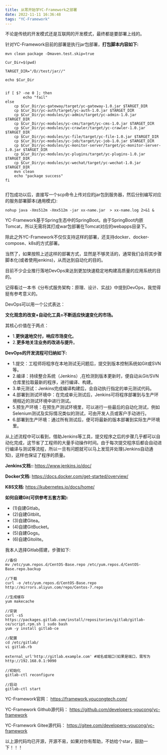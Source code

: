 ```yaml
---
title: 从零开始学YC-Framework之部署
date: 2022-11-11 16:36:48
tags: "YC-Framework"
---
```


不论是传统的开发模式还是互联网的开发模式，最终都是要部署上线的。
<!--more-->

针对YC-Framework目前的部署是执行jar包部署，**打包脚本内容如下:**
```
mvn clean package -Dmaven.test.skip=true

Cur_Dir=$(pwd)

TARGET_DIR="/D//test/jar//"

echo $Cur_Dir


if [ $? -ne 0 ]; then
        echo "fail"
else
    cp $Cur_Dir/yc-gateway/target/yc-gateway-1.0.jar $TARGET_DIR
	cp $Cur_Dir/yc-auth/target/yc-auth-1.0.jar $TARGET_DIR
	cp $Cur_Dir/yc-modules/yc-admin/target/yc-admin-1.0.jar $TARGET_DIR
    cp $Cur_Dir/yc-modules/yc-cms/target/yc-cms-1.0.jar $TARGET_DIR
    cp $Cur_Dir/yc-modules/yc-crawler/target/yc-crawler-1.0.jar $TARGET_DIR
    cp $Cur_Dir/yc-modules/yc-file/target/yc-file-1.0.jar $TARGET_DIR
    cp $Cur_Dir/yc-modules/yc-job/target/yc-job-1.0.jar $TARGET_DIR
    cp $Cur_Dir/yc-modules/yc-monitor-server/target/yc-monitor-server-1.0.jar $TARGET_DIR
    cp $Cur_Dir/yc-modules/yc-plugins/target/yc-plugins-1.0.jar $TARGET_DIR
	cp $Cur_Dir/yc-modules/yc-wechat/target/yc-wechat-1.0.jar $TARGET_DIR
    mvn clean
	echo "package success"
fi


```

打包成功以后，直接写一个scp命令上传对应的jar包到服务器，然后分别编写对应的服务部署脚本(通用模式):
```
nohup java -Xms512m -Xmx512m -jar xx-name.jar  > xx-name.log 2>&1 &

```

YC-Framework基于Spring生态中的SpringBoot。由于SpringBoot内嵌Tomcat，所以无需将其打成war包部署在Tomcat对应的webapps目录下。

除此之外YC-Framework不仅仅支持这样的部署，还支持docker、docker-compose、k8s的方式部署。

当然了，如果按照上述这样的部署方式，显然是不够灵活的，通常我们会将其步骤脚本化(或者使用jenkins)，从而达到自动化的目的。

目前不少企业推行落地DevOps来达到更加快速稳定地构建高质量的应用系统的目的。

记得看过一本书《分布式服务架构：原理、设计、实战》中提到DevOps，我觉得挺有参考意义的。

DevOps可以用一个公式表达：

**文化观念的改变+自动化工具=不断适应快速变化的市场。**

其核心价值在于两点：

- 1.**更快速地交付，响应市场变化**。
- 2.**更多地关注业务的改进与提升**。


**DevOps的开发流程可归纳如下:**

- 1.提交：工程师将程序在本地测试无问题后，提交到版本控制系统如Git或SVN等。
- 2.编译：持续整合系统（Jenkins）,在检测到版本更新时，便自动从Git/SVN仓库里拉取最新的程序，进行编译、构建。
- 3.单元测试：Jenkins完成编译构建后，会自动执行指定的单元测试代码。
- 4.部署到测试环境中：在完成单元测试后，Jenkins可将程序部署到与生产环境相近的测试环境中进行测试。
- 5.预生产环境：在预生产测试环境里，可以进行一些最后的自动化测试，例如Selenium测试及实际情况类似的测试，可由开发人员或客户手动进行。
- 6.部署到生产环境：通过所有测试后，便可将最新的版本部署到实际生产环境里。

从上述流程中可以看到，借助Jenkins等工具，提交程序之后的步骤几乎都可以自动化完成，这节省了工程师的大量手动操作时间。由于每次提交程序后都会自动进行编译与测试等流程，所以一旦有问题就可以马上发现并处理(Jenkins自动通知)，这样也保证了程序的质量。

**Jenkins文档::**
https://www.jenkins.io/doc/

**Docker文档:**
https://docs.docker.com/get-started/overview/

**K8S文档:**
https://kubernetes.io/docs/home/

**如何自建Git(可供参考五套方案):**

- (1)自建Gitlab。
- (2)自建Gitblit。
- (3)自建Gitea。
- (4)自建GitBucket。
- (5)自建Gogs。
- (6)自建Gitolite。

我本人选择Gitlab搭建，步骤如下:
```
//备份
mv /etc/yum.repos.d/CentOS-Base.repo /etc/yum.repos.d/CentOS-Base.repo.backup

//下载
curl -o /etc/yum.repos.d/CentOS-Base.repo http://mirrors.aliyun.com/repo/Centos-7.repo

//生成缓存
yum makecache

//安装
curl -sS https://packages.gitlab.com/install/repositories/gitlab/gitlab-ce/script.rpm.sh | sudo bash
yum -y install gitlab-ce

//配置
cd /etc/gitlab/
vi gitlab.rb

external_url'http://gitlab.example.com' #域名或端口(如果是端口，需写为http://192.168.0.1:9090

//初始化
gitlab-ctl reconfigure

//启动
gitlab-ctl start

```

YC-Framework官网：
https://framework.youcongtech.com/

YC-Framework Github源代码：
https://github.com/developers-youcong/yc-framework

YC-Framework Gitee源代码：
https://gitee.com/developers-youcong/yc-framework

以上源代码均已开源，开源不易，如果对你有帮助，不妨给个star，鼓励一下！！！